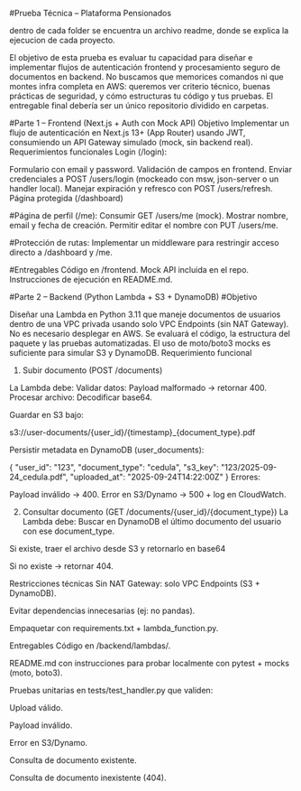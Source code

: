 #Prueba Técnica – Plataforma Pensionados

dentro de cada folder se encuentra un archivo readme, donde se explica la ejecucion de cada proyecto.


El objetivo de esta prueba es evaluar tu capacidad para diseñar e implementar flujos de autenticación frontend y procesamiento seguro de documentos en backend. No buscamos que memorices comandos ni que montes infra completa en AWS: queremos ver criterio técnico, buenas prácticas de seguridad, y cómo estructuras tu código y tus pruebas. El entregable final debería ser un único repositorio dividido en carpetas.

#Parte 1 – Frontend (Next.js + Auth con Mock API)
Objetivo
Implementar un flujo de autenticación en Next.js 13+ (App Router) usando JWT, consumiendo un API Gateway simulado (mock, sin backend real).
Requerimientos funcionales
Login (/login):


Formulario con email y password.
Validación de campos en frontend.
Enviar credenciales a POST /users/login (mockeado con msw, json-server o un handler local).
Manejar expiración y refresco con POST /users/refresh.
Página protegida (/dashboard)

#Página de perfil (/me):
Consumir GET /users/me (mock).
Mostrar nombre, email y fecha de creación.
Permitir editar el nombre con PUT /users/me.

#Protección de rutas:
Implementar un middleware para restringir acceso directo a /dashboard y /me.

#Entregables
Código en /frontend.
Mock API incluida en el repo.
Instrucciones de ejecución en README.md.


#Parte 2 – Backend (Python Lambda + S3 + DynamoDB)
#Objetivo

Diseñar una Lambda en Python 3.11 que maneje documentos de usuarios dentro de una VPC privada usando solo VPC Endpoints (sin NAT Gateway).
No es necesario desplegar en AWS. Se evaluará el código, la estructura del paquete y las pruebas automatizadas. El uso de moto/boto3 mocks es suficiente para simular S3 y DynamoDB.
Requerimiento funcional

1. Subir documento (POST /documents)

La Lambda debe:
Validar datos:
Payload malformado → retornar 400.
Procesar archivo:
Decodificar base64.

Guardar en S3 bajo:

 s3://user-documents/{user_id}/{timestamp}_{document_type}.pdf

Persistir metadata en DynamoDB (user_documents):

 {
  "user_id": "123",
  "document_type": "cedula",
  "s3_key": "123/2025-09-24_cedula.pdf",
  "uploaded_at": "2025-09-24T14:22:00Z"
}
Errores:

Payload inválido → 400.
Error en S3/Dynamo → 500 + log en CloudWatch.

2. Consultar documento (GET /documents/{user_id}/{document_type})
La Lambda debe:
Buscar en DynamoDB el último documento del usuario con ese document_type.

Si existe, traer el archivo desde S3 y retornarlo en base64

Si no existe → retornar 404.

Restricciones técnicas
Sin NAT Gateway: solo VPC Endpoints (S3 + DynamoDB).

Evitar dependencias innecesarias (ej: no pandas).

Empaquetar con requirements.txt + lambda_function.py.

Entregables
Código en /backend/lambdas/.

README.md con instrucciones para probar localmente con pytest + mocks (moto, boto3).

Pruebas unitarias en tests/test_handler.py que validen:

Upload válido.

Payload inválido.

Error en S3/Dynamo.

Consulta de documento existente.

Consulta de documento inexistente (404).


